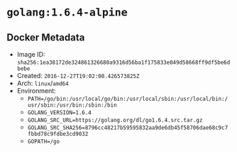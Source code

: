 # `golang:1.6.4-alpine`

## Docker Metadata

- Image ID: `sha256:1ea38172de324861326680a9316d56ba1f175833e049d58668ff9df5be6dbebe`
- Created: `2016-12-27T19:02:00.426573825Z`
- Arch: `linux`/`amd64`
- Environment:
  - `PATH=/go/bin:/usr/local/go/bin:/usr/local/sbin:/usr/local/bin:/usr/sbin:/usr/bin:/sbin:/bin`
  - `GOLANG_VERSION=1.6.4`
  - `GOLANG_SRC_URL=https://golang.org/dl/go1.6.4.src.tar.gz`
  - `GOLANG_SRC_SHA256=8796cc48217b59595832aa9de6db45f58706dae68c9c7fbbd78c9fdbe3cd9032`
  - `GOPATH=/go`
